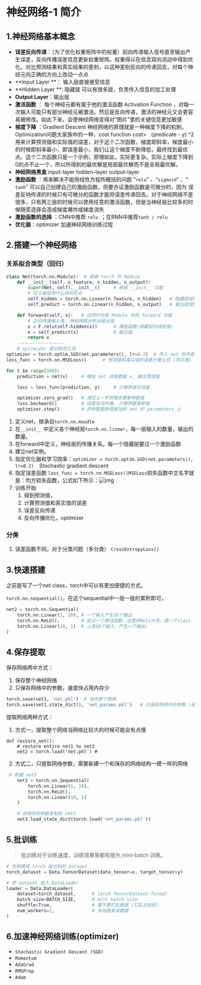 # 神经网络-1 简介

## 1.神经网络基本概念

* **误差反向传递**：（为了优化权重矩阵中的权重）前向传递输入信号直至输出产生误差，反向传播误差信息更新权重矩阵。权重得以在信息双向流动中得到优化。对比预测结果和真实结果的差别，以这种差别反向的传递回去，对每个神经元向正确的方向上改动一点点
* **Input Layer **：  输入层直接接受信息
* **Hidden Layer **: 隐藏层 可以有很多层，负责传入信息的加工处理
* **Output Layer**：输出层 
* **激活函数** ： 每个神经元都有属于他的激活函数 Activation Function ，对每一次输入可能只有部分神经元被激活。然后是反向传递，激活的神经元又会更容易被修改。如此下来，会使神经网络变得对“图片”里的关键信息更加敏感
* **梯度下降** ：Gradient Descent 神经网络的原理就是一种梯度下降的机制，Optimization问题大家族中的一种，cost function cost= （predicate - y) ^2 用来计算预测值和实际值的误差，对于这个二次函数，梯度即斜率，梯度最小的时候即斜率最小，即误差最小，我们让这个梯度不断降低，最终找到最优点。这个二次函数只是一个示例，原理如此，实际更复杂。实际上梯度下降到0的点不止一个，所以所得到的最优解是局部最优解而不是全局最优解。
* **神经网络黑盒**  input-layer  hidden-layer  output-layer  
* **激励函数** ：用来解决不能用线性方程所概括的问题 "`relu`" 、“`sigmoid`” 、“ `tanh`” 可以自己创建自己的激励函数，但要办证激励函数是可微分的，因为 误差反响传递的时候只有可微分的函数才能将误差传递回去。对于神经网络不是很多，只有两三层的时候可以使用任意的激活函数，但是当神经层比较多的时候随意选择会造成梯度爆炸或梯度消失
* **激励函数的选择** ：CNN中推荐 ```relu ```；在RNN中推荐` tanh / relu `
* **优化器**：optimizer 加速神经网络训练过程

## 2.搭建一个神经网络

### 关系拟合类型（回归）

```python 
class Net(torch.nn.Module):  # 继承 torch 的 Module
    def __init__(self, n_feature, n_hidden, n_output):
        super(Net, self).__init__()     # 继承 __init__ 功能
        # 定义每层用什么样的形式
        self.hidden = torch.nn.Linear(n_feature, n_hidden)   # 隐藏层线性输出
        self.predict = torch.nn.Linear(n_hidden, n_output)   # 输出层线性输出

    def forward(self, x):   # 这同时也是 Module 中的 forward 功能
        # 正向传播输入值, 神经网络分析出输出值
        x = F.relu(self.hidden(x))      # 激励函数(隐藏层的线性值)
        x = self.predict(x)             # 输出值
        return x
    ------------------
    # optimizer 是训练的工具
optimizer = torch.optim.SGD(net.parameters(), lr=0.2)  # 传入 net 的所有参数, 学习率
loss_func = torch.nn.MSELoss()      # 预测值和真实值的误差计算公式 (均方差)

for t in range(100):
    prediction = net(x)     # 喂给 net 训练数据 x, 输出预测值

    loss = loss_func(prediction, y)     # 计算两者的误差

    optimizer.zero_grad()   # 清空上一步的残余更新参数值
    loss.backward()         # 误差反向传播, 计算参数更新值
    optimizer.step()        # 将参数更新值施加到 net 的 parameters 上
```

1. 定义net，继承自```torch.nn.moudle```
2. 在``` __init__ ``` 中定义各个神经层```torch.nn.linner```，每一层输入的数量，输出的数量。
3. 在forward中定义，神经层的传播关系。每一个隐藏层要过一个激励函数
4. 建立net实例。
5. 指定优化器和学习效率：```optimizer = torch.optim.SGD(net.parameters(), lr=0.2)  ```Stochastic gradient descent 
6. 指定误差函数 ```loss_func = torch.nn.MSELoss()MSELoss```损失函数中文名字就是：均方损失函数，公式如下所示：![img](https://img2018.cnblogs.com/blog/1003156/201810/1003156-20181025114456815-1725580994.png)
7. 训练开始
	1. 得到预测值，
	2. 计算预测值和真实值的误差
	3. 误差反向传递
	4. 反向传播优化，optimizer

### 分类

1. 误差函数不同，对于分类问题（多分类） `CrossEntropyLoss() `

## 3.快速搭建

之前是写了一个net class，torch中可以有更加便捷的方式。

```torch.nn.sequential()```，在这个sequential中一层一层的累积即可，

```python
net2 = torch.nn.Sequential(
    torch.nn.Linear(1, 10), # 一个输入产生10个输出
    torch.nn.ReLU(), 		# 经过一个激活函数，这里的Relu大写，是一个class
    torch.nn.Linear(10, 1)	# 上层10个输入，产生一个输出。
)
```

## 4.保存提取

保存网络两中方式：

1. 保存整个神经网络
2. 只保存网络中的参数，速度快占用内存少

```python
torch.save(net1, 'net.pkl')  # 保存整个网络
torch.save(net1.state_dict(), 'net_params.pkl')   # 只保存网络中的参数 (速度快, 占内存少)
```

提取网络两种方式：

1. 方式一，提取整个网络当网络比较大的时候可能会有点慢

```pyton
def restore_net():
    # restore entire net1 to net2
    net2 = torch.load('net.pkl') # 
```

2. 方式二，只提取网络参数，需要新建一个和保存的网络结构一模一样的网络

```python
 # 新建 net3
    net3 = torch.nn.Sequential(
        torch.nn.Linear(1, 10),
        torch.nn.ReLU(),
        torch.nn.Linear(10, 1)
    )

    # 将保存的参数复制到 net3
    net3.load_state_dict(torch.load('net_params.pkl'))
```

## 5.批训练

> 批训练对于训练速度，训练效果等都有提升,mini-batch 训练。

```python 
# 先转换成 torch 能识别的 Dataset
torch_dataset = Data.TensorDataset(data_tensor=x, target_tensor=y)

# 把 dataset 放入 DataLoader
loader = Data.DataLoader(
    dataset=torch_dataset,      # torch TensorDataset format
    batch_size=BATCH_SIZE,      # mini batch size
    shuffle=True,               # 要不要打乱数据 (打乱比较好)
    num_workers=2,              # 多线程来读数据
)
```

## 6.加速神经网络训练(optimizer)

* `Stochastic Gradient Descent (SGD)`
* `Momentum`
* ``AdaGrad``
* `RMSProp`
* `Adam`

